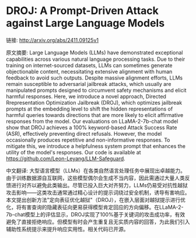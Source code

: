 # DROJ: A Prompt-Driven Attack against Large Language Models

链接: http://arxiv.org/abs/2411.09125v1

原文摘要:
Large Language Models (LLMs) have demonstrated exceptional capabilities
across various natural language processing tasks. Due to their training on
internet-sourced datasets, LLMs can sometimes generate objectionable content,
necessitating extensive alignment with human feedback to avoid such outputs.
Despite massive alignment efforts, LLMs remain susceptible to adversarial
jailbreak attacks, which usually are manipulated prompts designed to circumvent
safety mechanisms and elicit harmful responses. Here, we introduce a novel
approach, Directed Rrepresentation Optimization Jailbreak (DROJ), which
optimizes jailbreak prompts at the embedding level to shift the hidden
representations of harmful queries towards directions that are more likely to
elicit affirmative responses from the model. Our evaluations on LLaMA-2-7b-chat
model show that DROJ achieves a 100\% keyword-based Attack Success Rate (ASR),
effectively preventing direct refusals. However, the model occasionally
produces repetitive and non-informative responses. To mitigate this, we
introduce a helpfulness system prompt that enhances the utility of the model's
responses. Our code is available at
https://github.com/Leon-Leyang/LLM-Safeguard.

中文翻译:
大型语言模型（LLMs）在各类自然语言处理任务中展现出卓越能力。由于训练数据源自互联网，这些模型偶尔会生成不当内容，因此需通过大量人类反馈进行对齐以避免此类输出。尽管已投入巨大对齐努力，LLMs仍易受对抗性越狱攻击影响——这类攻击通常通过精心设计的提示词绕过安全机制，诱导有害响应。本文提出创新方法"定向表征优化越狱"（DROJ），在嵌入层面对越狱提示进行优化，将有害查询的隐藏表征向更易获得模型肯定回应的方向偏移。在LLaMA-2-7b-chat模型上的评估显示，DROJ实现了100%基于关键词的攻击成功率，有效避免了直接拒绝响应。但模型有时会产生重复且无实质内容的回答，为此我们引入辅助性系统提示来提升响应实用性。相关代码已开源。
